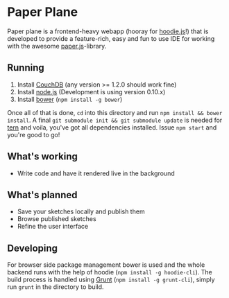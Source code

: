# Paper Plane

Paper plane is a frontend-heavy webapp (hooray for [hoodie.js](http://hood.ie)!)
that is developed to provide a feature-rich, easy and fun to use IDE for working
with the awesome [paper.js](http://paperjs.org)-library.

## Running

1. Install [CouchDB](https://couchdb.apache.org/) (any version >= 1.2.0
	should work fine)
2. Install [node.js](http://nodejs.org) (Development is using version 0.10.x)
3. Install [bower](http://bower.io) (`npm install -g bower`)

Once all of that is done, `cd` into this directory and run `npm install && bower
install`. A final `git submodule init && git submodule update` is needed for
[tern](http://ternjs.net) and voila, you've got all dependencies installed.
Issue `npm start` and you're good to go!

## What's working

* Write code and have it rendered live in the background

## What's planned

* Save your sketches locally and publish them
* Browse published sketches
* Refine the user interface

## Developing

For browser side package management bower is used and the whole backend runs
with the help of hoodie (`npm install -g hoodie-cli`). The build process is
handled using [Grunt](http://gruntjs.com/) (`npm install -g grunt-cli`),
simply run `grunt` in the directory to build.